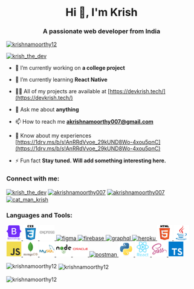 <h1 align="center">Hi 👋, I'm Krish</h1>
<h3 align="center">A passionate web developer from India</h3>

<p align="left"> <a href="https://github.com/ryo-ma/github-profile-trophy"><img src="https://github-profile-trophy.vercel.app/?username=krishnamoorthy12" alt="krishnamoorthy12" /></a> </p>

<p align="left"> <a href="https://twitter.com/krish_the_dev" target="blank"><img src="https://img.shields.io/twitter/follow/krish_the_dev?logo=twitter&style=for-the-badge" alt="krish_the_dev" /></a> </p>

- 🔭 I’m currently working on **a college project**

- 🌱 I’m currently learning **React Native**

- 👨‍💻 All of my projects are available at [https://devkrish.tech/](https://devkrish.tech/)

- 💬 Ask me about **anything**

- 📫 How to reach me **akrishnamoorthy007@gmail.com**

- 📄 Know about my experiences [https://1drv.ms/b/s!AnRRdVvoe_29kUND8Wo-4xou5pnC](https://1drv.ms/b/s!AnRRdVvoe_29kUND8Wo-4xou5pnC)

- ⚡ Fun fact **Stay tuned. Will add something interesting here.**

<h3 align="left">Connect with me:</h3>
<p align="left">
<a href="https://twitter.com/krish_the_dev" target="blank"><img align="center" src="https://cdn.jsdelivr.net/npm/simple-icons@3.0.1/icons/twitter.svg" alt="krish_the_dev" height="30" width="40" /></a>
<a href="https://linkedin.com/in/akrishnamoorthy007" target="blank"><img align="center" src="https://cdn.jsdelivr.net/npm/simple-icons@3.0.1/icons/linkedin.svg" alt="akrishnamoorthy007" height="30" width="40" /></a>
<a href="https://fb.com/akrishnamoorthy007" target="blank"><img align="center" src="https://cdn.jsdelivr.net/npm/simple-icons@3.0.1/icons/facebook.svg" alt="akrishnamoorthy007" height="30" width="40" /></a>
<a href="https://instagram.com/cat_man_krish" target="blank"><img align="center" src="https://cdn.jsdelivr.net/npm/simple-icons@3.0.1/icons/instagram.svg" alt="cat_man_krish" height="30" width="40" /></a>
</p>

<h3 align="left">Languages and Tools:</h3>
<p align="left"> <a href="https://getbootstrap.com" target="_blank"> <img src="https://raw.githubusercontent.com/devicons/devicon/master/icons/bootstrap/bootstrap-plain-wordmark.svg" alt="bootstrap" width="40" height="40"/> </a> <a href="https://www.w3schools.com/css/" target="_blank"> <img src="https://raw.githubusercontent.com/devicons/devicon/master/icons/css3/css3-original-wordmark.svg" alt="css3" width="40" height="40"/> </a> <a href="https://expressjs.com" target="_blank"> <img src="https://raw.githubusercontent.com/devicons/devicon/master/icons/express/express-original-wordmark.svg" alt="express" width="40" height="40"/> </a> <a href="https://www.figma.com/" target="_blank"> <img src="https://www.vectorlogo.zone/logos/figma/figma-icon.svg" alt="figma" width="40" height="40"/> </a> <a href="https://firebase.google.com/" target="_blank"> <img src="https://www.vectorlogo.zone/logos/firebase/firebase-icon.svg" alt="firebase" width="40" height="40"/> </a> <a href="https://graphql.org" target="_blank"> <img src="https://www.vectorlogo.zone/logos/graphql/graphql-icon.svg" alt="graphql" width="40" height="40"/> </a> <a href="https://heroku.com" target="_blank"> <img src="https://www.vectorlogo.zone/logos/heroku/heroku-icon.svg" alt="heroku" width="40" height="40"/> </a> <a href="https://www.w3.org/html/" target="_blank"> <img src="https://raw.githubusercontent.com/devicons/devicon/master/icons/html5/html5-original-wordmark.svg" alt="html5" width="40" height="40"/> </a> <a href="https://www.java.com" target="_blank"> <img src="https://raw.githubusercontent.com/devicons/devicon/master/icons/java/java-original.svg" alt="java" width="40" height="40"/> </a> <a href="https://developer.mozilla.org/en-US/docs/Web/JavaScript" target="_blank"> <img src="https://raw.githubusercontent.com/devicons/devicon/master/icons/javascript/javascript-original.svg" alt="javascript" width="40" height="40"/> </a> <a href="https://www.mongodb.com/" target="_blank"> <img src="https://raw.githubusercontent.com/devicons/devicon/master/icons/mongodb/mongodb-original-wordmark.svg" alt="mongodb" width="40" height="40"/> </a> <a href="https://www.mysql.com/" target="_blank"> <img src="https://raw.githubusercontent.com/devicons/devicon/master/icons/mysql/mysql-original-wordmark.svg" alt="mysql" width="40" height="40"/> </a> <a href="https://nodejs.org" target="_blank"> <img src="https://raw.githubusercontent.com/devicons/devicon/master/icons/nodejs/nodejs-original-wordmark.svg" alt="nodejs" width="40" height="40"/> </a> <a href="https://www.oracle.com/" target="_blank"> <img src="https://raw.githubusercontent.com/devicons/devicon/master/icons/oracle/oracle-original.svg" alt="oracle" width="40" height="40"/> </a> <a href="https://postman.com" target="_blank"> <img src="https://www.vectorlogo.zone/logos/getpostman/getpostman-icon.svg" alt="postman" width="40" height="40"/> </a> <a href="https://www.python.org" target="_blank"> <img src="https://raw.githubusercontent.com/devicons/devicon/master/icons/python/python-original.svg" alt="python" width="40" height="40"/> </a> <a href="https://reactjs.org/" target="_blank"> <img src="https://raw.githubusercontent.com/devicons/devicon/master/icons/react/react-original-wordmark.svg" alt="react" width="40" height="40"/> </a> <a href="https://sass-lang.com" target="_blank"> <img src="https://raw.githubusercontent.com/devicons/devicon/master/icons/sass/sass-original.svg" alt="sass" width="40" height="40"/> </a> <a href="https://www.typescriptlang.org/" target="_blank"> <img src="https://raw.githubusercontent.com/devicons/devicon/master/icons/typescript/typescript-original.svg" alt="typescript" width="40" height="40"/> </a> </p>

<p><img align="left" src="https://github-readme-stats.vercel.app/api/top-langs?username=krishnamoorthy12&show_icons=true&theme=tokyonight&locale=en&layout=compact" alt="krishnamoorthy12" /></p>

<p>&nbsp;<img align="center" src="https://github-readme-stats.vercel.app/api?username=krishnamoorthy12&show_icons=true&theme=onedark&locale=en" alt="krishnamoorthy12" /></p>

<p><img align="center" src="https://github-readme-streak-stats.herokuapp.com/?user=krishnamoorthy12&theme=dark" alt="krishnamoorthy12" /></p>
